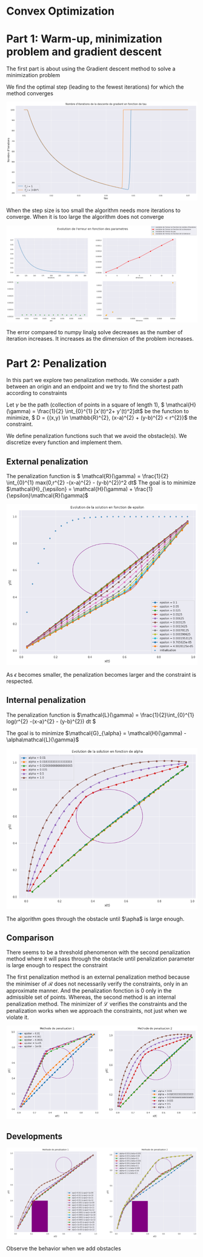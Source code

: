 # Convex Optimization

# Part 1: Warm-up, minimization problem and gradient descent
The first part is about using the Gradient descent method to solve a minimization problem

We find the optimal step (leading to the fewest iterations) for which the method converges


![alt text](https://github.com/kderkba/ConvexOptimization/blob/main/iterations_vs_stepsize.png)

When the step size is too small the algorithm needs more iterations to converge.
When it is too large the algorithm does not converge

![alt text](https://github.com/kderkba/ConvexOptimization/blob/main/evolution_of_error.png)

The error compared to numpy linalg solve decreases as the number of iteration increases. It increases as the dimension of the problem increases. 

# Part 2: Penalization

In this part we explore two penalization methods. We consider a path between an origin and an endpoint and we try to find the shortest path according to constraints

Let $\gamma$ be the path (collection of points in a square of length 1), $ \mathcal{H}(\gamma) = \frac{1}{2} \int_{0}^{1} [x'(t)^2+ y'(t)^2]dt$ be the function to minimize, $ D = {(x,y) \in \mathbb{R}^{2}, (x-a)^{2} + (y-b)^{2} < r^{2}}$ the constraint.

We define penalization functions such that we avoid the obstacle(s).
We discretize every function and implement them.
## External penalization

The penalization function is $ \mathcal{R}(\gamma) = \frac{1}{2} \int_{0}^{1} max(0,r^{2} -(x-a)^{2} - (y-b)^{2})^2 dt$
The goal is to minimize $\mathcal{H}_{\epsilon} = \mathcal{H}(\gamma) + \frac{1}{\epsilon}\mathcal{R}(\gamma)$

![alt text](https://github.com/kderkba/ConvexOptimization/blob/main/penalization1.png)

As $\epsilon$ becomes smaller, the penalization becomes larger and the constraint is respected.

## Internal penalization

The penalization function is $\mathcal{L}(\gamma) = \frac{1}{2}\int_{0}^{1} log(r^{2} -(x-a)^{2} - (y-b)^{2}) dt $

The goal is to minimize $\mathcal{G}_{\alpha} = \mathcal{H}(\gamma) - \alpha\mathcal{L}(\gamma}$

![alt text](https://github.com/kderkba/ConvexOptimization/blob/main/penalization2.png)

The algorithm goes through the obstacle until $\apha$ is large enough.

## Comparison

There seems to be a threshold phenomenon with the second penalization method where it will pass through the obstacle until penalization parameter is large enough to respect the constraint

The first penalization method is an external penalization method because the minimiser of $\mathcal{R}$ does not necessarily verify the constraints, only in an approximate manner. And the penalization fonction is 0 only in the admissible set of points.
Whereas, the second method is an internal penalization method. The minimizer of $\mathcal{L}$ verifies the constraints and the penalization works when we approach the constraints, not just when we violate it.

![alt text](https://github.com/kderkba/ConvexOptimization/blob/main/comparison.png)

## Developments

![alt text](https://github.com/kderkba/ConvexOptimization/blob/main/obstacles.png)

Observe the behavior when we add obstacles


